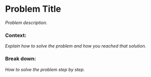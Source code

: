# Problem Title
*Problem description.*

### Context:
*Explain how to solve the problem and how you reached that solution.*

### Break down:
*How to solve the problem step by step.*
